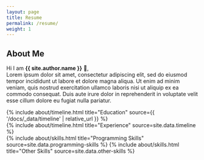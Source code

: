 ```yaml
---
layout: page
title: Resume
permalink: /resume/
weight: 1
---
```


## **About Me**

Hi I am **{{ site.author.name }}** :wave:,<br>
Lorem ipsum dolor sit amet, consectetur adipiscing elit, sed do eiusmod tempor incididunt ut labore et dolore magna aliqua. Ut enim ad minim veniam, quis nostrud exercitation ullamco laboris nisi ut aliquip ex ea commodo consequat. Duis aute irure dolor in reprehenderit in voluptate velit esse cillum dolore eu fugiat nulla pariatur.



<div class="row">
{% include about/timeline.html title="Education" source={{ '/docs/_data/timeline' | relative_url }} %}
</div>

<div class="row">
{% include about/timeline.html title="Experience" source=site.data.timeline %}
</div>

<div class="row">
{% include about/skills.html title="Programming Skills" source=site.data.programming-skills %}
{% include about/skills.html title="Other Skills" source=site.data.other-skills %}
</div>


